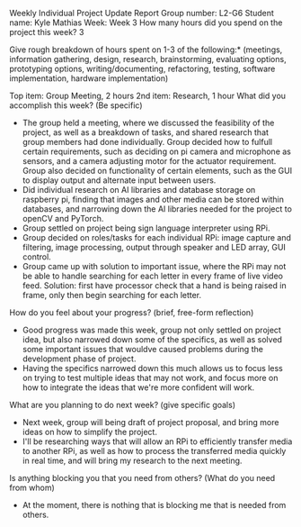 Weekly Individual Project Update Report
Group number: L2-G6
Student name: Kyle Mathias
Week: Week 3
How many hours did you spend on the project this week? 3

Give rough breakdown of hours spent on 1-3 of the following:* (meetings, information gathering, design, research, brainstorming, evaluating options, prototyping options, writing/documenting, refactoring, testing, software implementation, hardware implementation)

Top item: Group Meeting, 2 hours
2nd item: Research, 1 hour
What did you accomplish this week? (Be specific)
- The group held a meeting, where we discussed the feasibility of the project, as well as a breakdown of tasks, and shared research that group members had done individually. Group decided how to fulfull certain requirements, such as deciding on pi camera and microphone as sensors, and a camera adjusting motor for the actuator requirement. Group also decided on functionality of certain elements, such as the GUI to display output and alternate input between users.
- Did individual research on AI libraries and database storage on raspberry pi, finding that images and other media can be stored within databases, and narrowing down the AI libraries needed for the project to openCV and PyTorch.
- Group settled on project being sign language interpreter using RPi.
- Group decided on roles/tasks for each individual RPi: image capture and filtering, image processing, output through speaker and LED array, GUI control.
- Group came up with solution to important issue, where the RPi may not be able to handle searching for each letter in every frame of live video feed. Solution: first have processor check that a hand is being raised in frame, only then begin searching for each letter.

How do you feel about your progress? (brief, free-form reflection)
- Good progress was made this week, group not only settled on project idea, but also narrowed down some of the specifics, as well as solved some important issues that wouldve caused problems during the development phase of project.
- Having the specifics narrowed down this much allows us to focus less on trying to test multiple ideas that may not work, and focus more on how to integrate the ideas that we're more confident will work.

What are you planning to do next week? (give specific goals)
- Next week, group will being draft of project proposal, and bring more ideas on how to simplify the project.
- I'll be researching ways that will allow an RPi to efficiently transfer media to another RPi, as well as how to process the transferred media quickly in real time, and will bring my research to the next meeting. 
  
Is anything blocking you that you need from others? (What do you need from whom)
- At the moment, there is nothing that is blocking me that is needed from others.
